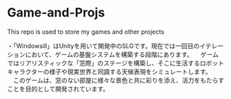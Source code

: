 # Game-and-Projs
This repo is used to store my games and other projects

・「Windowsill」はUnityを用いて開発中のSLGです。現在では一回目のイテレーションにおいて、ゲームの基盤システムを構築する段階にあります。
　ゲームではリアリスティックな「窓際」のステージを構築し、そこに生活するロボットキャラクターの様子や現実世界と同調する天候表現をシミュレートします。
　このゲームは、窓のない部屋に様々な景色と共に彩りを添え、活力をもたらすことを目的として開発されています。
